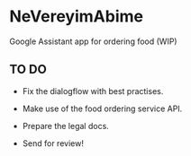 # NeVereyimAbime

Google Assistant app for ordering food (WIP)

## TO DO

- Fix the dialogflow with best practises.

- Make use of the food ordering service API.

- Prepare the legal docs.

- Send for review!
